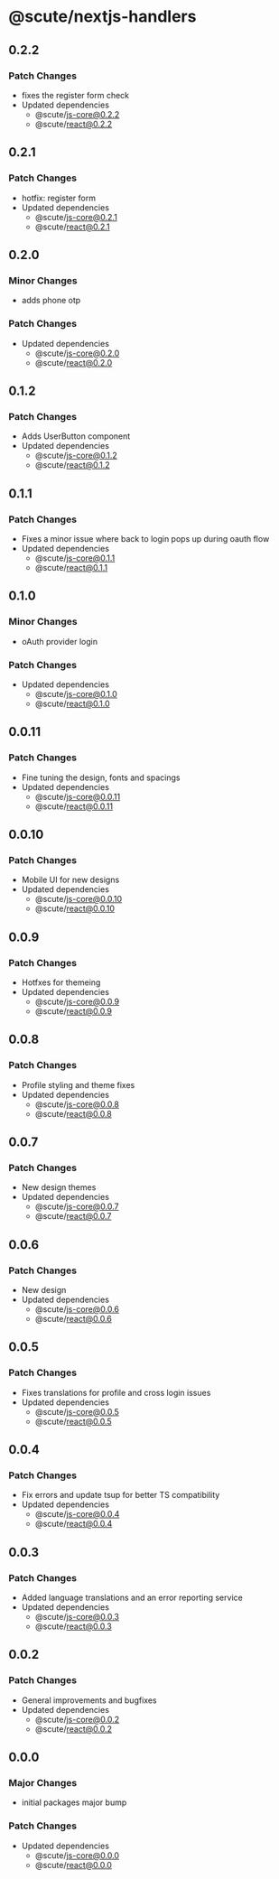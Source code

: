# @scute/nextjs-handlers

## 0.2.2

### Patch Changes

- fixes the register form check
- Updated dependencies
  - @scute/js-core@0.2.2
  - @scute/react@0.2.2

## 0.2.1

### Patch Changes

- hotfix: register form
- Updated dependencies
  - @scute/js-core@0.2.1
  - @scute/react@0.2.1

## 0.2.0

### Minor Changes

- adds phone otp

### Patch Changes

- Updated dependencies
  - @scute/js-core@0.2.0
  - @scute/react@0.2.0

## 0.1.2

### Patch Changes

- Adds UserButton component
- Updated dependencies
  - @scute/js-core@0.1.2
  - @scute/react@0.1.2

## 0.1.1

### Patch Changes

- Fixes a minor issue where back to login pops up during oauth flow
- Updated dependencies
  - @scute/js-core@0.1.1
  - @scute/react@0.1.1

## 0.1.0

### Minor Changes

- oAuth provider login

### Patch Changes

- Updated dependencies
  - @scute/js-core@0.1.0
  - @scute/react@0.1.0

## 0.0.11

### Patch Changes

- Fine tuning the design, fonts and spacings
- Updated dependencies
  - @scute/js-core@0.0.11
  - @scute/react@0.0.11

## 0.0.10

### Patch Changes

- Mobile UI for new designs
- Updated dependencies
  - @scute/js-core@0.0.10
  - @scute/react@0.0.10

## 0.0.9

### Patch Changes

- Hotfxes for themeing
- Updated dependencies
  - @scute/js-core@0.0.9
  - @scute/react@0.0.9

## 0.0.8

### Patch Changes

- Profile styling and theme fixes
- Updated dependencies
  - @scute/js-core@0.0.8
  - @scute/react@0.0.8

## 0.0.7

### Patch Changes

- New design themes
- Updated dependencies
  - @scute/js-core@0.0.7
  - @scute/react@0.0.7

## 0.0.6

### Patch Changes

- New design
- Updated dependencies
  - @scute/js-core@0.0.6
  - @scute/react@0.0.6

## 0.0.5

### Patch Changes

- Fixes translations for profile and cross login issues
- Updated dependencies
  - @scute/js-core@0.0.5
  - @scute/react@0.0.5

## 0.0.4

### Patch Changes

- Fix errors and update tsup for better TS compatibility
- Updated dependencies
  - @scute/js-core@0.0.4
  - @scute/react@0.0.4

## 0.0.3

### Patch Changes

- Added language translations and an error reporting service
- Updated dependencies
  - @scute/js-core@0.0.3
  - @scute/react@0.0.3

## 0.0.2

### Patch Changes

- General improvements and bugfixes
- Updated dependencies
  - @scute/js-core@0.0.2
  - @scute/react@0.0.2

## 0.0.0

### Major Changes

- initial packages major bump

### Patch Changes

- Updated dependencies
  - @scute/js-core@0.0.0
  - @scute/react@0.0.0

